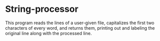 # String-processor
This program reads the lines of a user-given file, capitalizes the first two characters of every word, and returns them, printing out and labeling the original line along with the processed line.
